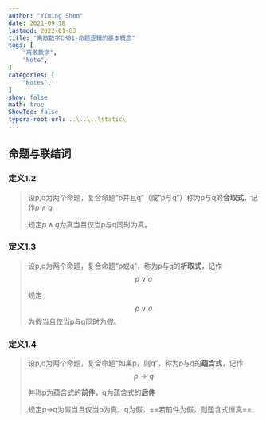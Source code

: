 ```yaml
---
author: "Yiming Shen"
date: 2021-09-18
lastmod: 2022-01-03
title: "离散数学CH01-命题逻辑的基本概念"
tags: [
    "离散数学",
    "Note",
]
categories: [
    "Notes",
]
show: false
math: true
ShowToc: false
typora-root-url: ..\..\..\static\
---
```


## 命题与联结词

### 定义1.2

>设p,q为两个命题，复合命题“p并且q”（或“p与q”）称为p与q的**合取式**，记作$p\wedge q$
>
>规定$p\wedge q$为真当且仅当p与q同时为真。

### 定义1.3

>设p,q为两个命题，复合命题“p或q”，称为p与q的**析取式**，记作 $$ p\vee q $$
>
>规定$$p\vee q$$为假当且仅当p与q同时为假。

### 定义1.4

>设p,q为两个命题，复合命题“如果p，则q”，称为p与q的**蕴含式**，记作$$ p\rightarrow q$$
>
>并称p为蕴含式的**前件**，q为蕴含式的**后件**
>
>规定p→q为假当且仅当p为真，q为假。==若前件为假，则蕴含式恒真==


